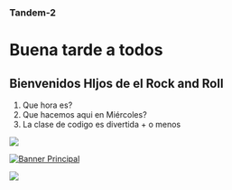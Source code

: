 ### Tandem-2
# Buena tarde a todos
## Bienvenidos HIjos de el Rock and Roll

1. Que hora es?
2. Que hacemos aqui en Miércoles?
3. La clase de codigo es divertida +  o menos

<a href ="https://github.com/GClau/tandem-2" target="_blank">

<image src="https://cdn1.coppel.com/images/catalog/pm/5215663-1.jpg">
 </a>

[![Banner Principal](https://git.eppr.link/assets/animated-head-banner.gif)](https://eppr.github.io)
<a href ="https://github.com/GClau/tandem-2" target="_blank">

<image src="https://w0.pngwave.com/png/44/116/computer-icons-sport-running-correr-png-clip-art.png">
 </a>
